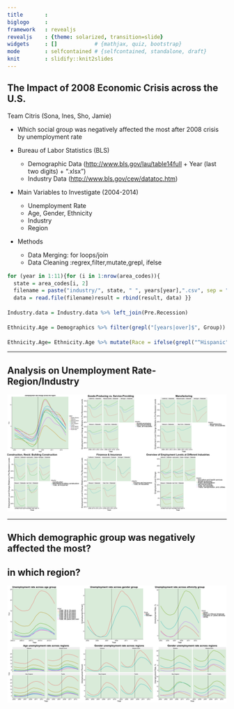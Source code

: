 ```yaml
---
title       :
biglogo     : 
framework   : revealjs
revealjs    : {theme: solarized, transition=slide}
widgets     : []            # {mathjax, quiz, bootstrap}
mode        : selfcontained # {selfcontained, standalone, draft}
knit        : slidify::knit2slides
--- 
```





## The Impact of 2008 Economic Crisis across the U.S.
Team Citris (Sona, Ines, Sho, Jamie)

* Which social group was negatively affected the most after 2008 crisis by unemployment rate
  
* Bureau of Labor Statistics (BLS)
  + Demographic Data
    (http://www.bls.gov/lau/table14full + Year (last two digits) + “.xlsx”)
  + Industry Data
    (http://www.bls.gov/cew/datatoc.htm)

* Main Variables to Investigate (2004-2014)
  + Unemployment Rate
  + Age, Gender, Ethnicity
  + Industry
  + Region
  
* Methods
  + Data Merging: for loops/join
  + Data Cleaning :regrex,filter,mutate,grepl, ifelse
  

```r
for (year in 1:11){for (i in 1:nrow(area_codes)){
  state = area_codes[i, 2]
  filename = paste("industry/", state, " ", years[year],".csv", sep = "")
  data = read.file(filename)result = rbind(result, data) }}
    
Industry.data = Industry.data %>% left_join(Pre.Recession)

Ethnicity.Age = Demographics %>% filter(grepl("[years|over]$", Group))

Ethnicity.Age= Ethnicity.Age %>% mutate(Race = ifelse(grepl("^Hispanic", Group), "Hispanic", ifelse(grepl("^White", Group), "White", "Black")))
```

---

## Analysis on Unemployment Rate-Region/Industry











![plot of chunk unnamed-chunk-4](figure/unnamed-chunk-4-1.png)

---

## Which demographic group was negatively affected the most?       
## in which region? 
![plot of chunk unnamed-chunk-5](figure/unnamed-chunk-5-1.png)



